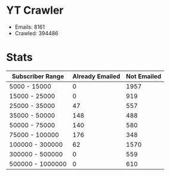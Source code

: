 # YT Crawler
- Emails: 8161
- Crawled: 394486

# Stats
| Subscriber Range  | Already Emailed | Not Emailed |
|-------|-------|-------|
| 5000 - 15000 | 0 | 1957 |
| 15000 - 25000 | 0 | 919 |
| 25000 - 35000 | 47 | 557 |
| 35000 - 50000 | 148 | 488 |
| 50000 - 75000 | 140 | 580 |
| 75000 - 100000 | 176 | 348 |
| 100000 - 300000 | 62 | 1570 |
| 300000 - 500000 | 0 | 559 |
| 500000 - 1000000 | 0 | 610 |
